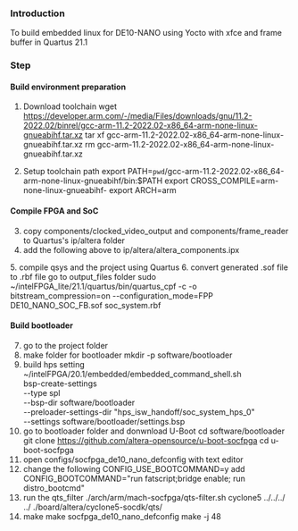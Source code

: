 ### Introduction
To build embedded linux for DE10-NANO using Yocto with xfce and frame buffer in Quartus 21.1

### Step

#### Build environment preparation
1. Download toolchain
wget https://developer.arm.com/-/media/Files/downloads/gnu/11.2-2022.02/binrel/gcc-arm-11.2-2022.02-x86_64-arm-none-linux-gnueabihf.tar.xz
tar xf gcc-arm-11.2-2022.02-x86_64-arm-none-linux-gnueabihf.tar.xz
rm gcc-arm-11.2-2022.02-x86_64-arm-none-linux-gnueabihf.tar.xz

2. Setup toolchain path
export PATH=`pwd`/gcc-arm-11.2-2022.02-x86_64-arm-none-linux-gnueabihf/bin:$PATH
export CROSS_COMPILE=arm-none-linux-gnueabihf-
export ARCH=arm

#### Compile FPGA and SoC
3. copy components/clocked_video_output and components/frame_reader to Quartus's ip/altera folder
4. add the following above </library> to ip/altera/altera_components.ipx
  <component
   name="alt_vip_vfr"
   file="frame_reader/full_ip/frame_reader/alt_vip_vfr_hw.tcl"
   displayName="Frame Reader"
   version="14.0"
   description="The Frame Reader Megacore can be used to read a video stream from video frames stored a memory buffer"
   tags="AUTHORSHIP=Altera Corporation /// CONNECTION_TYPES=avalon,clock,interrupt"
   categories="Video and Image Processing"
   factory="TclModuleFactory">
  <tag2 key="COMPONENT_EDITABLE" value="false" />
  <tag2 key="COMPONENT_HIDE_FROM_QUARTUS" value="true" />
  <tag2 key="ELABORATION_CALLBACK" value="vfr_elaboration_callback" />
  <tag2 key="TCL_PACKAGE_VERSION" value="10.0" />
  <documentUrl
     displayName="DATASHEET"
     type="DATASHEET"
     url="http://www.altera.com/literature/ug/ug_vip.pdf" />
 </component>
 <component
   name="alt_vip_itc"
   file="clocked_video_output/alt_vip_itc_hw.tcl"
   displayName="Clocked Video Output Intel FPGA IP"
   version="14.0"
   description="The Clocked Video Output converts Avalon-ST Video to standard video formats such as BT656 or VGA."
   tags="AUTHORSHIP=Intel Corporation /// CONNECTION_TYPES=clock"
   categories="DSP/Video and Image Processing/Legacy"
   factory="TclModuleFactory">
  <tag2 key="COMPONENT_EDITABLE" value="false" />
  <tag2 key="COMPONENT_HIDE_FROM_QUARTUS" value="true" />
  <tag2 key="ELABORATION_CALLBACK" value="cvo_elaboration_callback" />
  <tag2 key="TCL_PACKAGE_VERSION" value="11.0" />
  <documentUrl
     displayName="DATASHEET"
     type="DATASHEET"
     url="http://www.altera.com/literature/ug/ug_vip.pdf" />
 </component>
 <plugin
   name="alt_vip_itc.qprs"
   file="clocked_video_output/alt_vip_itc.qprs"
   displayName="alt_vip_itc.qprs"
   version="0.0"
   description=""
   tags=""
   categories=""
   type="com.altera.sopcmodel.util.IElementPresetList"
   subtype=""
   factory="PresetFactory">
  <tag2 key="PRESET_TYPE" value="alt_vip_itc" />
 </plugin>
5. compile qsys and the project using Quartus
6. convert generated .sof file to .rbf file
go to output_files folder
sudo ~/intelFPGA_lite/21.1/quartus/bin/quartus_cpf -c -o bitstream_compression=on --configuration_mode=FPP DE10_NANO_SOC_FB.sof soc_system.rbf

#### Build bootloader
7. go to the project folder
8. make folder for bootloader
mkdir -p software/bootloader
9. build hps setting
~/intelFPGA/20.1/embedded/embedded_command_shell.sh \
bsp-create-settings \
   --type spl \
   --bsp-dir software/bootloader \
   --preloader-settings-dir "hps_isw_handoff/soc_system_hps_0" \
   --settings software/bootloader/settings.bsp
10. go to bootloader folder and donwnload U-Boot
cd software/bootloader
git clone https://github.com/altera-opensource/u-boot-socfpga
cd u-boot-socfpga
11. open configs/socfpga_de10_nano_defconfig with text editor
12. change the following
CONFIG_USE_BOOTCOMMAND=y
add CONFIG_BOOTCOMMAND="run fatscript;bridge enable; run distro_bootcmd"
13. run the qts_filter
./arch/arm/mach-socfpga/qts-filter.sh cyclone5 ../../../ ../ ./board/altera/cyclone5-socdk/qts/
14. make
make socfpga_de10_nano_defconfig
make -j 48
